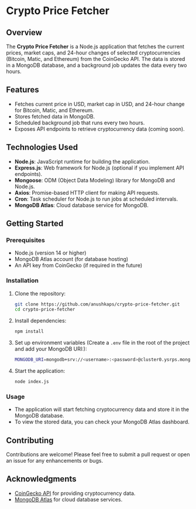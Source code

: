 # Crypto Price Fetcher

## Overview
The **Crypto Price Fetcher** is a Node.js application that fetches the current prices, market caps, and 24-hour changes of selected cryptocurrencies (Bitcoin, Matic, and Ethereum) from the CoinGecko API. The data is stored in a MongoDB database, and a background job updates the data every two hours.

## Features
- Fetches current price in USD, market cap in USD, and 24-hour change for Bitcoin, Matic, and Ethereum.
- Stores fetched data in MongoDB.
- Scheduled background job that runs every two hours.
- Exposes API endpoints to retrieve cryptocurrency data (coming soon).

## Technologies Used
- **Node.js**: JavaScript runtime for building the application.
- **Express.js**: Web framework for Node.js (optional if you implement API endpoints).
- **Mongoose**: ODM (Object Data Modeling) library for MongoDB and Node.js.
- **Axios**: Promise-based HTTP client for making API requests.
- **Cron**: Task scheduler for Node.js to run jobs at scheduled intervals.
- **MongoDB Atlas**: Cloud database service for MongoDB.

## Getting Started

### Prerequisites
- Node.js (version 14 or higher)
- MongoDB Atlas account (for database hosting)
- An API key from CoinGecko (if required in the future)

### Installation
1. Clone the repository:
   ```bash
   git clone https://github.com/anushkaps/crypto-price-fetcher.git
   cd crypto-price-fetcher
   ```

2. Install dependencies:
   ```bash
   npm install
   ```

3. Set up environment variables (Create a `.env` file in the root of the project and add your MongoDB URI:):
   ```bash
   MONGODB_URI=mongodb+srv://<username>:<password>@cluster0.ysrps.mongodb.net/Crypto-API?retryWrites=true&w=majority
   ```

4. Start the application:
   ```bash
   node index.js
   ```

### Usage
- The application will start fetching cryptocurrency data and store it in the MongoDB database.
- To view the stored data, you can check your MongoDB Atlas dashboard.

## Contributing
Contributions are welcome! Please feel free to submit a pull request or open an issue for any enhancements or bugs.

## Acknowledgments
- [CoinGecko API](https://coingecko.com/en/api) for providing cryptocurrency data.
- [MongoDB Atlas](https://www.mongodb.com/cloud/atlas) for cloud database services.
